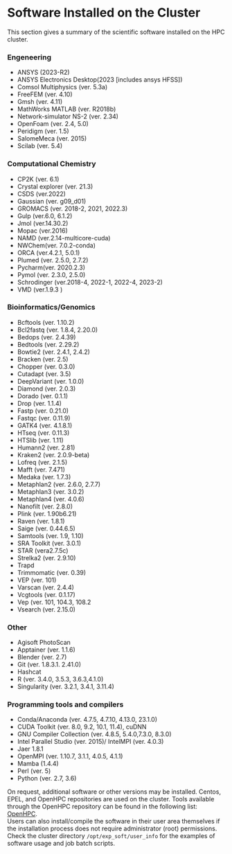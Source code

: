 # Software Installed on the Cluster
This section gives a summary of the scientific software installed on the HPC cluster.
### Engeneering
- ANSYS (2023-R2)
- ANSYS Electronics Desktop(2023 [includes ansys HFSS])
- Comsol Multiphysics (ver. 5.3a)
- FreeFEM (ver. 4.10)
- Gmsh (ver. 4.11)
- MathWorks MATLAB (ver. R2018b)
- Network-simulator NS-2 (ver. 2.34)
- OpenFoam (ver. 2.4, 5.0)
- Peridigm (ver. 1.5)
- SalomeMeca (ver. 2015)
- Scilab (ver. 5.4)
### Computational Chemistry 
- CP2K (ver. 6.1) 
- Crystal explorer (ver. 21.3) 
- CSDS (ver.2022) 
- Gaussian (ver. g09_d01)  
- GROMACS (ver. 2018-2, 2021, 2022.3) 
- Gulp (ver.6.0, 6.1.2) 
- Jmol (ver.14.30.2)                        
- Mopac (ver.2016)  
- NAMD (ver.2.14-multicore-cuda)   
- NWChem(ver. 7.0.2-conda) 
- ORCA (ver.4.2.1, 5.0.1) 
- Plumed (ver. 2.5.0, 2.7.2)  
- Pycharm(ver. 2020.2.3)  
- Pymol (ver.  2.3.0, 2.5.0)                                    
- Schrodinger (ver.2018-4, 2022-1, 2022-4, 2023-2)  
- VMD (ver.1.9.3 )   
### Bioinformatics/Genomics 
- Bcftools (ver. 1.10.2) 
- Bcl2fastq (ver. 1.8.4, 2.20.0) 
- Bedops (ver. 2.4.39) 
- Bedtools (ver. 2.29.2) 
- Bowtie2 (ver. 2.4.1, 2.4.2) 
- Bracken (ver. 2.5)
- Chopper (ver. 0.3.0)  
- Cutadapt (ver. 3.5) 
- DeepVariant (ver. 1.0.0) 
- Diamond (ver. 2.0.3) 
- Dorado (ver. 0.1.1) 
- Drop (ver. 1.1.4) 
- Fastp (ver. 0.21.0) 
- Fastqc (ver. 0.11.9) 
- GATK4 (ver. 4.1.8.1) 
- HTseq (ver. 0.11.3) 
- HTSlib (ver. 1.11) 
- Humann2 (ver. 2.81) 
- Kraken2 (ver. 2.0.9-beta) 
- Lofreq (ver. 2.1.5) 
- Mafft (ver. 7.471)
- Medaka (ver. 1.7.3) 
- Metaphlan2 (ver. 2.6.0, 2.7.7) 
- Metaphlan3 (ver. 3.0.2)
- Metaphlan4 (ver. 4.0.6)
- Nanofilt (ver. 2.8.0)  
- Plink (ver. 1.90b6.21)
- Raven (ver. 1.8.1) 
- Saige (ver. 0.44.6.5) 
- Samtools (ver. 1.9, 1.10)
- SRA Toolkit (ver. 3.0.1) 
- STAR (vera2.7.5c) 
- Strelka2 (ver. 2.9.10) 
- Trapd 
- Trimmomatic (ver. 0.39) 
- VEP (ver. 101) 
- Varscan (ver. 2.4.4) 
- Vcgtools (ver. 0.1.17) 
- Vep (ver. 101, 104.3, 108.2 
- Vsearch (ver. 2.15.0)  
### Other
- Agisoft PhotoScan
- Apptainer (ver. 1.1.6)
- Blender (ver. 2.7)
- Git (ver. 1.8.3.1. 2.41.0)
- Hashcat
- R (ver. 3.4.0, 3.5.3, 3.6.3,4.1.0)
- Singularity (ver. 3.2.1, 3.4.1, 3.11.4)  
### Programming tools and compilers
- Conda/Anaconda (ver. 4.7.5, 4.7.10, 4.13.0, 23.1.0)
- CUDA Toolkit (ver. 8.0, 9.2, 10.1, 11.4), cuDNN
- GNU Compiler Collection (ver. 4.8.5, 5.4.0,7.3.0, 8.3.0)
- Intel Parallel Studio (ver. 2015)/ IntelMPI (ver. 4.0.3)
- Jaer 1.8.1
- OpenMPI (ver. 1.10.7, 3.1.1, 4.0.5, 4.1.1)
- Mamba (1.4.4)
- Perl (ver. 5)
- Python (ver. 2.7, 3.6)



On request, additional software or other versions may be installed. Centos, EPEL, and OpenHPC repositories are used on the cluster. Tools available through the OpenHPC repository can be found in the following list: [OpenHPC](https://github.com/openhpc/ohpc/wiki/Component-List-v1.3.8).  
Users can also install/compile the software in their user area themselves if the installation process does not require administrator (root) permissions.  
Check the cluster directory `/opt/exp_soft/user_info` for the examples of software usage and job batch scripts.
